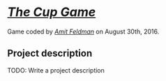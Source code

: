# [*The Cup Game*](http://icsvortex666.github.io/the-cup-game/)

Game coded by [*Amit Feldman*](https://www.twitter.com/amityofbodom) on August 30th, 2016.

## Project description

TODO: Write a project description
